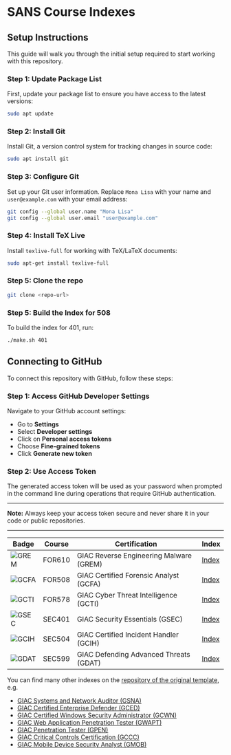 # SANS Course Indexes

## Setup Instructions

This guide will walk you through the initial setup required to start working with this repository.

### Step 1: Update Package List

First, update your package list to ensure you have access to the latest versions:

```bash
sudo apt update
```

### Step 2: Install Git

Install Git, a version control system for tracking changes in source code:

```bash
sudo apt install git
```

### Step 3: Configure Git

Set up your Git user information. Replace `Mona Lisa` with your name and `user@example.com` with your email address:

```bash
git config --global user.name "Mona Lisa"
git config --global user.email "user@example.com"
```

### Step 4: Install TeX Live

Install `texlive-full` for working with TeX/LaTeX documents:

```bash
sudo apt-get install texlive-full
```

### Step 5: Clone the repo

```bash
git clone <repo-url>
```

### Step 5: Build the Index for 508

To build the index for 401, run:

```bash
./make.sh 401
```

## Connecting to GitHub

To connect this repository with GitHub, follow these steps:

### Step 1: Access GitHub Developer Settings

Navigate to your GitHub account settings:

- Go to **Settings**
- Select **Developer settings**
- Click on **Personal access tokens**
- Choose **Fine-grained tokens**
- Click **Generate new token**

### Step 2: Use Access Token

The generated access token will be used as your password when prompted in the command line during operations that require GitHub authentication.

---

**Note:** Always keep your access token secure and never share it in your code or public repositories.

---


| Badge | Course | Certification | Index |
| -- | -- | -- | -- |
| ![GREM](https://www.giac.org/images/design/custom/icons/certs/small/grem-gold.png) | FOR610 | GIAC Reverse Engineering Malware (GREM) | [Index](https://github.com/ancailliau/sans-indexes/blob/main/index-610.pdf) |
| ![GCFA](https://www.giac.org/images/design/custom/icons/certs/small/gcfa-gold.png) | FOR508 | GIAC Certified Forensic Analyst (GCFA) | [Index](https://github.com/ancailliau/sans-indexes/blob/main/index-508.pdf) |
| ![GCTI](https://www.giac.org/images/design/custom/icons/certs/small/gcti-gold.png) | FOR578 | GIAC Cyber Threat Intelligence (GCTI) | [Index](https://github.com/ancailliau/sans-indexes/blob/main/index-578.pdf) |
| ![GSEC](https://www.giac.org/images/design/custom/icons/certs/small/gsec-gold.png) | SEC401 | GIAC Security Essentials (GSEC) | [Index](https://github.com/ancailliau/sans-indexes/blob/main/index-401.pdf) |
| ![GCIH](https://www.giac.org/images/design/custom/icons/certs/small/gcih-gold.png) | SEC504 | GIAC Certified Incident Handler (GCIH) | [Index](https://github.com/ancailliau/sans-indexes/blob/main/index-504.pdf) |
| ![GDAT](https://www.giac.org/images/design/custom/icons/certs/small/gdat-gold.png) | SEC599 | GIAC Defending Advanced Threats (GDAT) | [Index](https://github.com/ancailliau/sans-indexes/blob/main/index-599.pdf) |

You can find many other indexes on the [repository of the original template](https://github.com/dhondta/tex-course-index-template/), e.g.

* [GIAC Systems and Network Auditor (GSNA)](https://github.com/dhondta/tex-course-index-template/blob/master/examples/sans/aud507.pdf)
* [GIAC Certified Enterprise Defender (GCED)](https://github.com/dhondta/tex-course-index-template/blob/master/examples/sans/sec501.pdf)
* [GIAC Certified Windows Security Administrator (GCWN)](https://github.com/dhondta/tex-course-index-template/blob/master/examples/sans/sec505.pdf)
* [GIAC Web Application Penetration Tester (GWAPT)](https://github.com/dhondta/tex-course-index-template/blob/master/examples/sans/sec542.pdf)
* [GIAC Penetration Tester (GPEN)](https://github.com/dhondta/tex-course-index-template/blob/master/examples/sans/sec560.pdf)
* [GIAC Critical Controls Certification (GCCC)](https://github.com/dhondta/tex-course-index-template/blob/master/examples/sans/sec566.pdf)
* [GIAC Mobile Device Security Analyst (GMOB)](https://github.com/dhondta/tex-course-index-template/blob/master/examples/sans/sec575.pdf)
